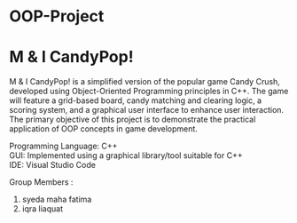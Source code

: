 # OOP-Project

# M & I CandyPop!

M & I CandyPop! is a simplified version of the popular game Candy Crush, developed using Object-Oriented Programming principles in C++. The game will feature a grid-based board, candy matching and clearing logic, a scoring system, and a graphical user interface to enhance user interaction. The primary objective of this project is to demonstrate the practical application of OOP concepts in game development.
<br>

Programming Language: C++  <br>
GUI: Implemented using a graphical library/tool suitable for C++  <br>
IDE: Visual Studio Code     <br>

Group Members :
1. syeda maha fatima
2.  iqra liaquat
